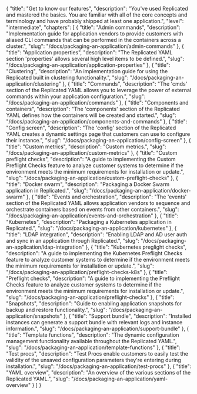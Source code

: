 {
  "title": "Get to know our features",
  "description": "You've used Replicated and mastered the basics. You are familiar with all of the core concepts and terminology and have probably shipped at least one application.",
  "level": "intermediate",
  "chapters": [
    {
      "title": "Admin commands",
      "description": "Implementation guide for application vendors to provide customers with aliased CLI commands that can be performed in the containers across a cluster.",
      "slug": "/docs/packaging-an-application/admin-commands"
    },
    {
      "title": "Application properties",
      "description": "The Replicated YAML section 'properties' allows several high level items to be defined.",
      "slug": "/docs/packaging-an-application/application-properties"
    },
    {
      "title": "Clustering",
      "description": "An implementation guide for using the Replicated built in clustering functionality.",
      "slug": "/docs/packaging-an-application/clustering"
    },
    {
      "title": "Commands",
      "description": "The 'cmds' section of the Replicated YAML allows you to leverage the power of external commands within your application configuration.",
      "slug": "/docs/packaging-an-application/commands"
    },
    {
      "title": "Components and containers",
      "description": "The 'components' section of the Replicated YAML defines how the containers will be created and started.",
      "slug": "/docs/packaging-an-application/components-and-commands"
    },
    {
      "title": "Config screen",
      "description": "The 'config' section of the Replicated YAML creates a dynamic settings page that customers can use to configure their instance.",
      "slug": "/docs/packaging-an-application/config-screen"
    },
    {
      "title": "Custom metrics",
      "description": "Custom metrics.",
      "slug": "/docs/packaging-an-application/custom-metrics"
    },
    {
      "title": "Custom preflight checks",
      "description": "A guide to implementing the Custom Preflight Checks feature to analyze customer systems to determine if the environment meets the minimum requirements for installation or update.",
      "slug": "/docs/packaging-an-application/custom-preflight-checks"
    },
    {
      "title": "Docker swarm",
      "description": "Packaging a Docker Swarm application in Replicated.",
      "slug": "/docs/packaging-an-application/docker-swarm"
    },
    {
      "title": "Events and orchestration",
      "description": "The 'events' section of the Replicated YAML allows application vendors to sequence and orchestrate containers based on events from other containers.",
      "slug": "/docs/packaging-an-application/events-and-orchestration"
    },
    {
      "title": "Kubernetes",
      "description": "Packaging a Kubernetes application in Replicated.",
      "slug": "/docs/packaging-an-application/kubernetes"
    },
    {
      "title": "LDAP integration",
      "description": "Enabling LDAP and AD user auth and sync in an application through Replicated.",
      "slug": "/docs/packaging-an-application/ldap-integration"
    },
    {
      "title": "Kubernetes preglight checks",
      "description": "A guide to implementing the Kubernetes Preflight Checks feature to analyze customer systems to determine if the environment meets the minimum requirements for installation or update.",
      "slug": "/docs/packaging-an-application/preflight-checks-k8s"
    },
    {
      "title": "Preflight checks",
      "description": "A guide to implementing the Preflight Checks feature to analyze customer systems to determine if the environment meets the minimum requirements for installation or update.",
      "slug": "/docs/packaging-an-application/preflight-checks"
    },
    {
      "title": "Snapshots",
      "description": "Guide to enabling application snapshots for backup and restore functionality.",
      "slug": "/docs/packaging-an-application/snapshots"
    },
    {
      "title": "Support bundle",
      "description": "Installed instances can generate a support bundle with relevant logs and instance information.",
      "slug": "/docs/packaging-an-application/support-bundle"
    },
    {
      "title": "Template functions",
      "description": "The dynamic configuration management functionality available throughout the Replicated YAML.",
      "slug": "/docs/packaging-an-application/template-functions"
    },
    {
      "title": "Test procs",
      "description": "Test Procs enable customers to easily test the validity of the unsaved configuration parameters they're entering during installation.",
      "slug": "/docs/packaging-an-application/test-procs"
    },
    {
      "title": "YAML overview",
      "description": "An overview of the various sections of the Replicated YAML.",
      "slug": "/docs/packaging-an-application/yaml-overview"
    }
  ]
}